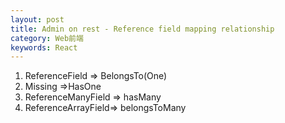```yaml
---
layout: post
title: Admin on rest - Reference field mapping relationship
category: Web前端
keywords: React
---
```


1.  ReferenceField => BelongsTo(One)
2.  Missing =>HasOne
3.  ReferenceManyField => hasMany
4.  ReferenceArrayField=> belongsToMany
